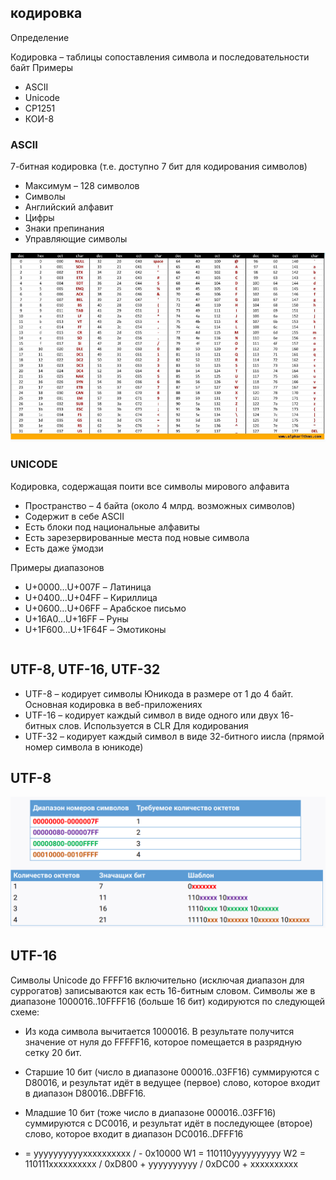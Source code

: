 ## кодировка

Определение

Кодировка – таблицы сопоставления символа и последовательности 
байт
Примеры
* ASCII
* Unicode
* CP1251
* КОИ-8


### ASCII

7-битная кодировка (т.е. доступно 7 бит для кодирования 
символов)
* Максимум – 128 символов
* Символы
* Английский алфавит
* Цифры
* Знаки препинания
* Управляющие символы

![Image alt](https://github.com/IlyaGall/C-/blob/main/04%20%D1%81%D0%B8%D0%BC%D0%B2%D0%BE%D0%BB%D1%8B%20%D0%B8%20%D1%81%D1%82%D1%80%D0%BE%D0%BA%D0%B8/img/3.PNG)


### UNICODE


Кодировка, содержащая поити все символы мирового алфавита
* Пространство – 4 байта (около 4 млрд. возможных символов)
* Содержит в себе ASCII
* Есть блоки под национальные алфавиты
* Есть зарезервированные места под новые символа
* Есть даже ÿмодзи

Примеры диапазонов

* U+0000…U+007F – Латиница
* U+0400…U+04FF – Кириллица
* U+0600…U+06FF – Арабское письмо
* U+16A0…U+16FF – Руны
* U+1F600…U+1F64F – Эмотиконы

```C#

```

## UTF-8, UTF-16, UTF-32

* UTF-8 – кодирует символы Юникода в размере от 1 до 4 байт. 
Основная кодировка в веб-приложениях
* UTF-16 – кодирует каждый символ в виде одного или двух 16-
битных слов. Используется в CLR Для кодирования
* UTF-32 – кодирует каждый символ в виде 32-битного иисла 
(прямой номер символа в юникоде)

## UTF-8

![Image alt](https://github.com/IlyaGall/C-/blob/main/04%20%D1%81%D0%B8%D0%BC%D0%B2%D0%BE%D0%BB%D1%8B%20%D0%B8%20%D1%81%D1%82%D1%80%D0%BE%D0%BA%D0%B8/img/6.PNG)

## UTF-16

Символы Unicode до FFFF16 включительно (исключая диапазон для суррогатов) записываются 
как есть 16-битным словом.
Символы же в диапазоне 1000016..10FFFF16 (больше 16 бит) кодируются по следующей схеме:
* Из кода символа вычитается 1000016. В результате получится значение от нуля до FFFFF16, 
которое помещается в разрядную сетку 20 бит.
* Старшие 10 бит (число в диапазоне 000016..03FF16) суммируются с D80016, и результат идёт в 
ведущее (первое) слово, которое входит в диапазон D80016..DBFF16.
* Младшие 10 бит (тоже число в диапазоне 000016..03FF16) суммируются с DC0016, и 
результат идёт в последующее (второе) слово, которое входит в диапазон DC0016..DFFF16


* = yyyyyyyyyyxxxxxxxxxx / - 0x10000
W1 = 110110yyyyyyyyyy 
W2 = 110111xxxxxxxxxx
/ 0xD800 + yyyyyyyyyy
/ 0xDC00 + xxxxxxxxxx